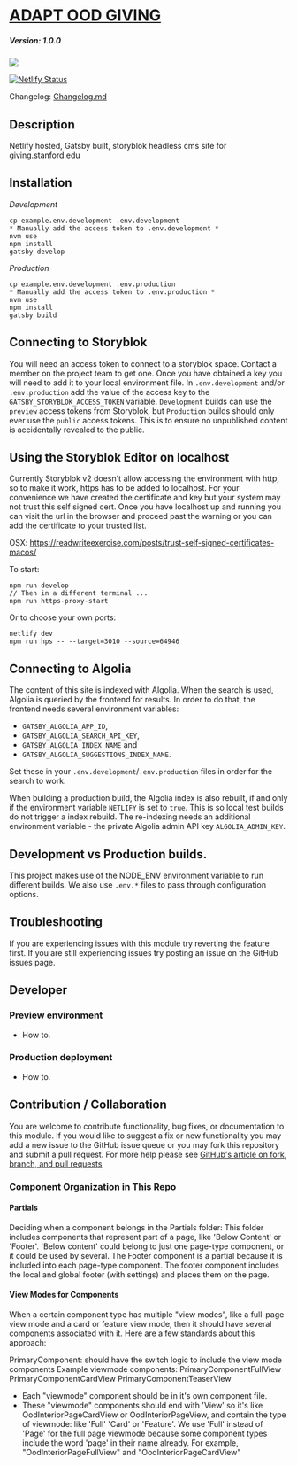 # [ADAPT OOD GIVING](https://github.com/SU-SWS/ood_giving_site)
##### Version: 1.0.0

<a href="https://codeclimate.com/github/SU-SWS/ood_giving_site/maintainability"><img src="https://api.codeclimate.com/v1/badges/dc1a243d09f8aa5c903a/maintainability" /></a>

[![Netlify Status](https://api.netlify.com/api/v1/badges/b539dff9-d21b-4a2e-8edc-b9cb898c26b2/deploy-status)](https://app.netlify.com/sites/adapt-giving/deploys)

Changelog: [Changelog.md](CHANGELOG.md)

Description
---

Netlify hosted, Gatsby built, storyblok headless cms site for giving.stanford.edu


Installation
---

*Development*
```
cp example.env.development .env.development
* Manually add the access token to .env.development *
nvm use
npm install
gatsby develop
```

*Production*
```
cp example.env.development .env.production
* Manually add the access token to .env.production *
nvm use
npm install
gatsby build
```

Connecting to Storyblok
---

You will need an access token to connect to a storyblok space. Contact a member on the project team to get one. Once you have obtained a key you will need to add it to your local environment file. In `.env.development` and/or `.env.production` add the value of the access key to the `GATSBY_STORYBLOK_ACCESS_TOKEN` variable. `Development` builds can use the `preview` access tokens from Storyblok, but `Production` builds should only ever use the `public` access tokens. This is to ensure no unpublished content is accidentally revealed to the public.

Using the Storyblok Editor on localhost
---

Currently Storyblok v2 doesn't allow accessing the environment with http, so to make it work, https has to be added to localhost. For your convenience we have created the certificate and key but your system may not trust this self signed cert. Once you have localhost up and running you can visit the url in the browser and proceed past the warning or you can add the certificate to your trusted list.

OSX:
https://readwriteexercise.com/posts/trust-self-signed-certificates-macos/

To start:
```
npm run develop
// Then in a different terminal ...
npm run https-proxy-start    
```

Or to choose your own ports:
```
netlify dev
npm run hps -- --target=3010 --source=64946
```

Connecting to Algolia
---

The content of this site is indexed with Algolia. When the search is used, Algolia is queried by the frontend for results. In order to do that, the frontend needs several environment variables:

* `GATSBY_ALGOLIA_APP_ID`,
* `GATSBY_ALGOLIA_SEARCH_API_KEY`,
* `GATSBY_ALGOLIA_INDEX_NAME` and
* `GATSBY_ALGOLIA_SUGGESTIONS_INDEX_NAME`.

Set these in your `.env.development`/`.env.production` files in order for the search to work.

When building a production build, the Algolia index is also rebuilt, if and only if the environment variable `NETLIFY` is set to `true`. This is so local test builds do not trigger a index rebuild. The re-indexing needs an additional environment variable - the private Algolia admin API key `ALGOLIA_ADMIN_KEY`.

Development vs Production builds.
---

This project makes use of the NODE_ENV environment variable to run different builds. We also use `.env.*` files to pass through configuration options.

Troubleshooting
---

If you are experiencing issues with this module try reverting the feature first. If you are still experiencing issues try posting an issue on the GitHub issues page.

Developer
---

### Preview environment
- How to.

### Production deployment
- How to.

Contribution / Collaboration
---

You are welcome to contribute functionality, bug fixes, or documentation to this module. If you would like to suggest a fix or new functionality you may add a new issue to the GitHub issue queue or you may fork this repository and submit a pull request. For more help please see [GitHub's article on fork, branch, and pull requests](https://help.github.com/articles/using-pull-requests)

### Component Organization in This Repo

#### Partials

Deciding when a component belongs in the Partials folder: This folder includes components that represent part of a page,
like 'Below Content' or 'Footer'. 'Below content' could belong to just one page-type component, or it could be used by several.
The Footer component is a partial because it is included into each page-type component. The footer component includes
the local and global footer (with settings) and places them on the page.

#### View Modes for Components

When a certain component type has multiple "view modes", like a full-page view mode and a card or feature view mode,
then it should have several components associated with it. Here are a few standards about this approach:

PrimaryComponent: should have the switch logic to include the view mode components
Example viewmode components: PrimaryComponentFullView  PrimaryComponentCardView  PrimaryComponentTeaserView

* Each "viewmode" component should be in it's own component file.
* These "viewmode" components should end with 'View' so it's like OodInteriorPageCardView or OodInteriorPageView, and contain the type of viewmode: like 'Full' 'Card' or 'Feature'.
We use 'Full' instead of 'Page' for the full page viewmode because some component types include the word 'page' in their name already.
For example, "OodInteriorPageFullView" and "OodInteriorPageCardView"
